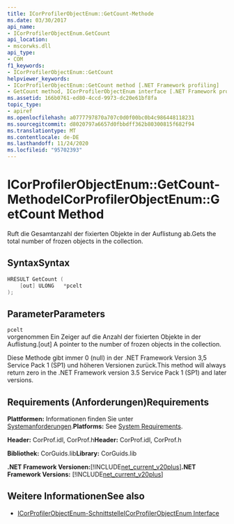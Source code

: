 ```yaml
---
title: ICorProfilerObjectEnum::GetCount-Methode
ms.date: 03/30/2017
api_name:
- ICorProfilerObjectEnum.GetCount
api_location:
- mscorwks.dll
api_type:
- COM
f1_keywords:
- ICorProfilerObjectEnum::GetCount
helpviewer_keywords:
- ICorProfilerObjectEnum::GetCount method [.NET Framework profiling]
- GetCount method, ICorProfilerObjectEnum interface [.NET Framework profiling]
ms.assetid: 166b0761-ed80-4ccd-9973-dc20e61bf8fa
topic_type:
- apiref
ms.openlocfilehash: a0777797870a707c0d0f00bc0b4c986448118231
ms.sourcegitcommit: d8020797a6657d0fbbdff362b80300815f682f94
ms.translationtype: MT
ms.contentlocale: de-DE
ms.lasthandoff: 11/24/2020
ms.locfileid: "95702393"
---
```

# <a name="icorprofilerobjectenumgetcount-method"></a><span data-ttu-id="18c8b-102">ICorProfilerObjectEnum::GetCount-Methode</span><span class="sxs-lookup"><span data-stu-id="18c8b-102">ICorProfilerObjectEnum::GetCount Method</span></span>

<span data-ttu-id="18c8b-103">Ruft die Gesamtanzahl der fixierten Objekte in der Auflistung ab.</span><span class="sxs-lookup"><span data-stu-id="18c8b-103">Gets the total number of frozen objects in the collection.</span></span>  
  
## <a name="syntax"></a><span data-ttu-id="18c8b-104">Syntax</span><span class="sxs-lookup"><span data-stu-id="18c8b-104">Syntax</span></span>  
  
```cpp  
HRESULT GetCount (  
    [out] ULONG   *pcelt  
);  
```  
  
## <a name="parameters"></a><span data-ttu-id="18c8b-105">Parameter</span><span class="sxs-lookup"><span data-stu-id="18c8b-105">Parameters</span></span>  

 `pcelt`  
 <span data-ttu-id="18c8b-106">vorgenommen Ein Zeiger auf die Anzahl der fixierten Objekte in der Auflistung.</span><span class="sxs-lookup"><span data-stu-id="18c8b-106">[out] A pointer to the number of frozen objects in the collection.</span></span>  
  
 <span data-ttu-id="18c8b-107">Diese Methode gibt immer 0 (null) in der .NET Framework Version 3,5 Service Pack 1 (SP1) und höheren Versionen zurück.</span><span class="sxs-lookup"><span data-stu-id="18c8b-107">This method will always return zero in the .NET Framework version 3.5 Service Pack 1 (SP1) and later versions.</span></span>  
  
## <a name="requirements"></a><span data-ttu-id="18c8b-108">Requirements (Anforderungen)</span><span class="sxs-lookup"><span data-stu-id="18c8b-108">Requirements</span></span>  

 <span data-ttu-id="18c8b-109">**Plattformen:** Informationen finden Sie unter [Systemanforderungen](../../get-started/system-requirements.md).</span><span class="sxs-lookup"><span data-stu-id="18c8b-109">**Platforms:** See [System Requirements](../../get-started/system-requirements.md).</span></span>  
  
 <span data-ttu-id="18c8b-110">**Header:** CorProf.idl, CorProf.h</span><span class="sxs-lookup"><span data-stu-id="18c8b-110">**Header:** CorProf.idl, CorProf.h</span></span>  
  
 <span data-ttu-id="18c8b-111">**Bibliothek:** CorGuids.lib</span><span class="sxs-lookup"><span data-stu-id="18c8b-111">**Library:** CorGuids.lib</span></span>  
  
 <span data-ttu-id="18c8b-112">**.NET Framework Versionen:**[!INCLUDE[net_current_v20plus](../../../../includes/net-current-v20plus-md.md)]</span><span class="sxs-lookup"><span data-stu-id="18c8b-112">**.NET Framework Versions:** [!INCLUDE[net_current_v20plus](../../../../includes/net-current-v20plus-md.md)]</span></span>  
  
## <a name="see-also"></a><span data-ttu-id="18c8b-113">Weitere Informationen</span><span class="sxs-lookup"><span data-stu-id="18c8b-113">See also</span></span>

- [<span data-ttu-id="18c8b-114">ICorProfilerObjectEnum-Schnittstelle</span><span class="sxs-lookup"><span data-stu-id="18c8b-114">ICorProfilerObjectEnum Interface</span></span>](icorprofilerobjectenum-interface.md)
